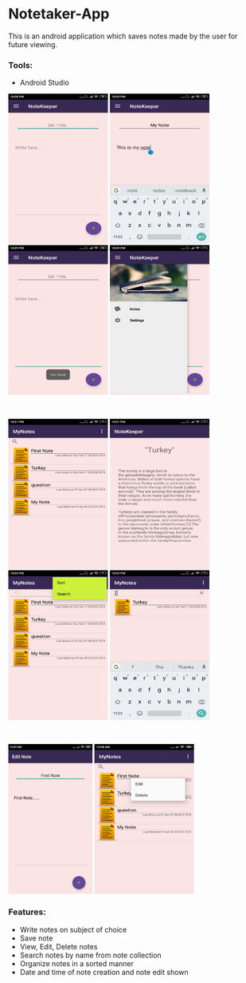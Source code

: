 # Notetaker-App
This is an android application which saves notes made by the user for future viewing. 

### Tools:
* Android Studio

<p float="left">
<img src="Images/a.png" alt="a" width="200px" height="300px"> <img src="Images/b.png"alt="Pic2" width="200px" height="300px">    <img src="Images/c.png" alt="Pic3" width="200px" height="300px"> <img src="Images/d.png" alt="Pic3" width="200px" height="300px">
</p>
<br>
<p float="left">
<img src="Images/e.png" alt="Pic6" width="200px" height="300px"> <img src="Images/f.png" alt="Pic7" width="200px" height="300px">  <img src="Images/g.png" alt="Pic8" width="200px" height="300px">
 <img src="Images/h.png" alt="Pic9" width="200px" height="300px">
<p>
<br>
<p float="left">
<img src="Images/i.png" alt="Pic4" swidth="200px" height="300px"> <img src="Images/j.png" alt="Pic5" width="200px" height="300px">
</p>

### Features:

* Write notes on subject of choice
* Save note
* View, Edit, Delete notes
* Search notes by name from note collection
* Organize notes in a sorted manner
* Date and time of note creation and note edit shown
